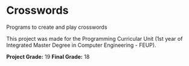 # Crosswords
Programs to create and play crosswords

This project was made for the Programming Curricular Unit (1st year of Integrated Master Degree in Computer Engineering - FEUP).

**Project Grade:** 19
**Final Grade:** 18
